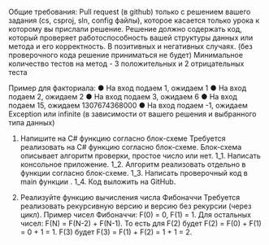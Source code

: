 Общие требования:
Pull request (в github) только с решением вашего задания (cs, csproj, sln, config файлы),
которое касается только урока к которому вы прислали решение.
Решение должно содержать код, который проверяет работоспособность вашей структуры
данных или метода и его корректность. В позитивных и негативных случаях. (без проверочного
кода решение приниматься не будет)
Минимальное количество тестов на метод - 3 положительных и 2 отрицательных теста

Пример для факториала:
● На вход подаем 1, ожидаем 1
● На вход подаем 2, ожидаем 2
● На вход подаем 3, ожидаем 6
● На вход подаем 15, ожидаем 1307674368000
● На вход подаем -1, ожидаем Exception или infinite (в зависимости от вашего решения и
выбранного типа данных)

1. Напишите на C# функцию согласно блок-схеме
Требуется реализовать на C# функцию согласно блок-схеме. Блок-схема описывает алгоритм
проверки, простое число или нет.
1_1. Написать консольное приложение.
1_2. Алгоритм реализовать отдельно в функции согласно блок-схеме.
1_3. Написать проверочный код в main функции .
1_4. Код выложить на GitHub.

2. Реализуйте функцию вычисления числа Фибоначчи
Требуется реализовать рекурсивную версию и версию без рекурсии (через цикл).
Пример чисел Фибоначчи:
F(0) = 0,
F(1) = 1.
Для остальных чисел:
F(N) = F(N-2) + F(N-1).
То есть для F(2) будет F(2) = F(0) + F(1) = 0 + 1 = 1.
F(3) будет F(3) = F(1) + F(2) = 1 + 1 = 2.
